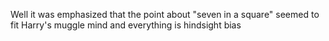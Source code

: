 Well it was emphasized that the point about "seven in a square" seemed to fit Harry's muggle mind and everything is hindsight bias
